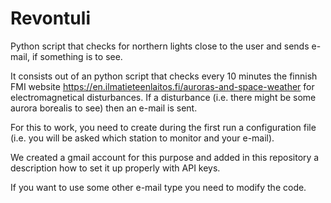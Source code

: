 # Revontuli
Python script that checks for northern lights close to the user and sends e-mail, if something is to see. 

It consists out of an python script that checks every 10 minutes the finnish FMI website https://en.ilmatieteenlaitos.fi/auroras-and-space-weather for electromagnetical disturbances. If a disturbance (i.e. there might be some aurora borealis to see) then an e-mail is sent. 

For this to work, you need to create during the first run a configuration file (i.e. you will be asked which station to monitor and your e-mail).

We created a gmail account for this purpose and added in this repository a description how to set it up properly with API keys.

If you want to use some other e-mail type you need to modify the code.
